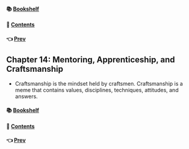 #### &#x1F4DA; [Bookshelf](../)
#### &#x1F4DC; [Contents](./README.md#contents)
#### &#x1F448; [Prev](./Ch13_Teams_and_Projects.md)

## Chapter 14: Mentoring, Apprenticeship, and Craftsmanship

- Craftsmanship is the mindset held by craftsmen. Craftsmanship is a meme that contains values, disciplines, techniques, attitudes, and answers.

#### &#x1F4DA; [Bookshelf](../)
#### &#x1F4DC; [Contents](./README.md#contents)
#### &#x1F448; [Prev](./Ch13_Teams_and_Projects.md)